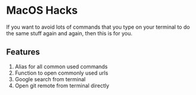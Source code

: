 # MacOS Hacks
If you want to avoid lots of commands that you type on your terminal to do the same stuff again and
again, then this is for you.

## Features
1. Alias for all common used commands
2. Function to open commonly used urls
3. Google search from terminal
4. Open git remote from terminal directly
